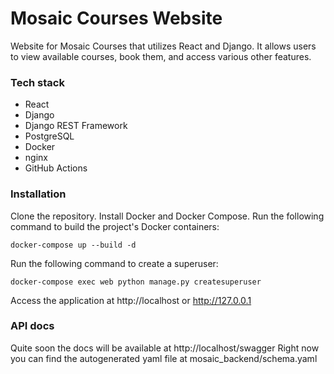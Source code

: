 # Mosaic Courses Website
Website for Mosaic Courses that utilizes React and Django. It allows users to view available courses, book them, and access various other features.

### Tech stack
- React 
- Django
- Django REST Framework
- PostgreSQL
- Docker
- nginx
- GitHub Actions


### Installation
Clone the repository.
Install Docker and Docker Compose.
Run the following command to build the project's Docker containers:
```console
docker-compose up --build -d
```

Run the following command to create a superuser:
```console
docker-compose exec web python manage.py createsuperuser
```

Access the application at http://localhost or http://127.0.0.1

### API docs
Quite soon the docs will be available at http://localhost/swagger
Right now you can find the autogenerated yaml file at mosaic_backend/schema.yaml
